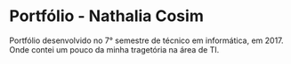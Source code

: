 # Portfólio - Nathalia Cosim
Portfólio desenvolvido no 7° semestre de técnico em informática, em 2017.  
Onde contei um pouco da minha tragetória na área de TI.

